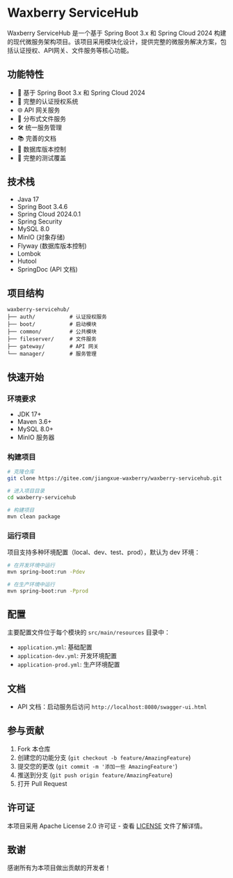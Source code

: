 # Waxberry ServiceHub

Waxberry ServiceHub 是一个基于 Spring Boot 3.x 和 Spring Cloud 2024 构建的现代微服务架构项目。该项目采用模块化设计，提供完整的微服务解决方案，包括认证授权、API网关、文件服务等核心功能。

## 功能特性

- 🚀 基于 Spring Boot 3.x 和 Spring Cloud 2024
- 🔐 完整的认证授权系统
- 🌐 API 网关服务
- 📁 分布式文件服务
- 🛠 统一服务管理
- 📚 完善的文档
- 🔄 数据库版本控制
- 🧪 完整的测试覆盖

## 技术栈

- Java 17
- Spring Boot 3.4.6
- Spring Cloud 2024.0.1
- Spring Security
- MySQL 8.0
- MinIO (对象存储)
- Flyway (数据库版本控制)
- Lombok
- Hutool
- SpringDoc (API 文档)

## 项目结构

```
waxberry-servicehub/
├── auth/           # 认证授权服务
├── boot/           # 启动模块
├── common/         # 公共模块
├── fileserver/     # 文件服务
├── gateway/        # API 网关
└── manager/        # 服务管理
```

## 快速开始

### 环境要求

- JDK 17+
- Maven 3.6+
- MySQL 8.0+
- MinIO 服务器

### 构建项目

```bash
# 克隆仓库
git clone https://gitee.com/jiangxue-waxberry/waxberry-servicehub.git

# 进入项目目录
cd waxberry-servicehub

# 构建项目
mvn clean package
```

### 运行项目

项目支持多种环境配置（local、dev、test、prod），默认为 dev 环境：

```bash
# 在开发环境中运行
mvn spring-boot:run -Pdev

# 在生产环境中运行
mvn spring-boot:run -Pprod
```

## 配置

主要配置文件位于每个模块的 `src/main/resources` 目录中：

- `application.yml`: 基础配置
- `application-dev.yml`: 开发环境配置
- `application-prod.yml`: 生产环境配置

## 文档

- API 文档：启动服务后访问 `http://localhost:8080/swagger-ui.html`

## 参与贡献

1. Fork 本仓库
2. 创建您的功能分支 (`git checkout -b feature/AmazingFeature`)
3. 提交您的更改 (`git commit -m '添加一些 AmazingFeature'`)
4. 推送到分支 (`git push origin feature/AmazingFeature`)
5. 打开 Pull Request

## 许可证

本项目采用 Apache License 2.0 许可证 - 查看 [LICENSE](LICENSE) 文件了解详情。


## 致谢

感谢所有为本项目做出贡献的开发者！
